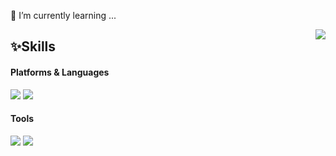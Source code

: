 🌱 I’m currently learning ...
<!--
**bbahngju/bbahngju** is a ✨ _special_ ✨ repository because its `README.md` (this file) appears on your GitHub profile.

Here are some ideas to get you started:

- 🔭 I’m currently working on ...
- 🌱 I’m currently learning ...
- 👯 I’m looking to collaborate on ...
- 🤔 I’m looking for help with ...
- 💬 Ask me about ...
- 📫 How to reach me: ...
- 😄 Pronouns: ...
- ⚡ Fun fact: ...
-->
<img align='right' src="http://mazassumnida.wtf/api/v2/generate_badge?boj=neule0313">

## :sparkles:Skills

#### Platforms & Languages
<div>
  <img src="https://img.shields.io/badge/-Java-007396?logo=Java&logoColor=white"/>
  <img src="https://img.shields.io/badge/-Python-3776AB?logo=Python&logoColor=white"/>
</div>

#### Tools
<div>
  <img src="https://img.shields.io/badge/-Spring-6DB33F?logo=Spring&logoColor=white"/>
  <img src="https://img.shields.io/badge/-GitHub-181717?logo=GitHub&logoColor=white"/>
</div>






